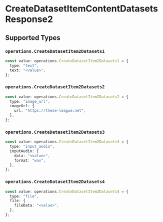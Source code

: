 # CreateDatasetItemContentDatasetsResponse2


## Supported Types

### `operations.CreateDatasetItem2Datasets1`

```typescript
const value: operations.CreateDatasetItem2Datasets1 = {
  type: "text",
  text: "<value>",
};
```

### `operations.CreateDatasetItem2Datasets2`

```typescript
const value: operations.CreateDatasetItem2Datasets2 = {
  type: "image_url",
  imageUrl: {
    url: "https://these-league.net",
  },
};
```

### `operations.CreateDatasetItem2Datasets3`

```typescript
const value: operations.CreateDatasetItem2Datasets3 = {
  type: "input_audio",
  inputAudio: {
    data: "<value>",
    format: "wav",
  },
};
```

### `operations.CreateDatasetItem2Datasets4`

```typescript
const value: operations.CreateDatasetItem2Datasets4 = {
  type: "file",
  file: {
    fileData: "<value>",
  },
};
```

